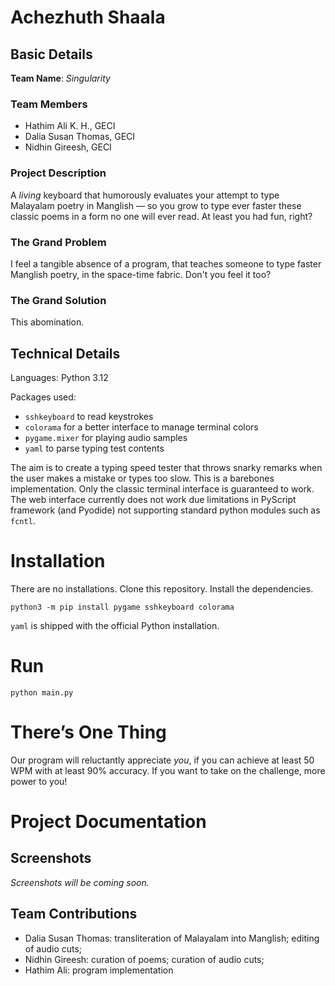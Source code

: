 # Achezhuth Shaala

## Basic Details
**Team Name**: *Singularity* 

### Team Members
- Hathim Ali K. H., GECI
- Dalia Susan Thomas, GECI
- Nidhin Gireesh, GECI

### Project Description
A *living* keyboard that humorously evaluates your attempt to type Malayalam
poetry in Manglish — so you grow to type ever faster these classic poems in a
form no one will ever read.  At least you had fun, right?

### The Grand Problem
I feel a tangible absence of a program, that teaches someone to type faster
Manglish poetry, in the space-time fabric.  Don't you feel it too?

### The Grand Solution
This abomination.

## Technical Details
Languages: Python 3.12

Packages used:
- `sshkeyboard` to read keystrokes
- `colorama` for a better interface to manage terminal colors
- `pygame.mixer` for playing audio samples
- `yaml` to parse typing test contents

The aim is to create a typing speed tester that throws snarky remarks when the
user makes a mistake or types too slow.  This is a barebones implementation.
Only the classic terminal interface is guaranteed to work.  The web interface
currently does not work due limitations in PyScript framework (and Pyodide) not
supporting standard python modules such as `fcntl`.

# Installation
There are no installations.  Clone this repository.  Install the dependencies.
~~~
python3 -m pip install pygame sshkeyboard colorama
~~~
`yaml` is shipped with the official Python installation.

# Run
~~~
python main.py
~~~

# There’s One Thing
Our program will reluctantly appreciate *you*, if you can achieve at least 50
WPM with at least 90% accuracy.  If you want to take on the challenge, more
power to you!

# Project Documentation

## Screenshots
*Screenshots will be coming soon.*

## Team Contributions
- Dalia Susan Thomas: transliteration of Malayalam into Manglish; editing of
  audio cuts;
- Nidhin Gireesh: curation of poems; curation of audio cuts;
- Hathim Ali: program implementation
